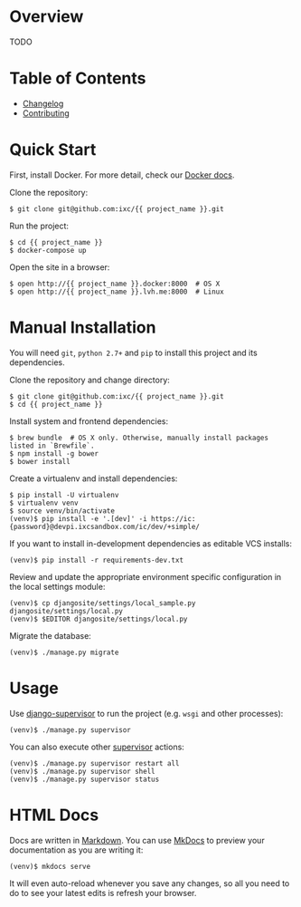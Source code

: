 # Overview

TODO

# Table of Contents

  * [Changelog]
  * [Contributing]

# Quick Start

First, install Docker. For more detail, check our [Docker docs].

Clone the repository:

    $ git clone git@github.com:ixc/{{ project_name }}.git

Run the project:

    $ cd {{ project_name }}
    $ docker-compose up

Open the site in a browser:

    $ open http://{{ project_name }}.docker:8000  # OS X
    $ open http://{{ project_name }}.lvh.me:8000  # Linux

# Manual Installation

You will need `git`, `python 2.7+` and `pip` to install this project and its
dependencies.

Clone the repository and change directory:

    $ git clone git@github.com:ixc/{{ project_name }}.git
    $ cd {{ project_name }}

Install system and frontend dependencies:

    $ brew bundle  # OS X only. Otherwise, manually install packages listed in `Brewfile`.
    $ npm install -g bower
    $ bower install

Create a virtualenv and install dependencies:

    $ pip install -U virtualenv
    $ virtualenv venv
    $ source venv/bin/activate
    (venv)$ pip install -e '.[dev]' -i https://ic:{password}@devpi.ixcsandbox.com/ic/dev/+simple/

If you want to install in-development dependencies as editable VCS installs:

    (venv)$ pip install -r requirements-dev.txt

Review and update the appropriate environment specific configuration in the
local settings module:

    (venv)$ cp djangosite/settings/local_sample.py djangosite/settings/local.py
    (venv)$ $EDITOR djangosite/settings/local.py

Migrate the database:

    (venv)$ ./manage.py migrate

# Usage

Use [django-supervisor] to run the project (e.g. `wsgi` and other processes):

    (venv)$ ./manage.py supervisor

You can also execute other [supervisor] actions:

    (venv)$ ./manage.py supervisor restart all
    (venv)$ ./manage.py supervisor shell
    (venv)$ ./manage.py supervisor status

# HTML Docs

Docs are written in [Markdown]. You can use [MkDocs] to preview your
documentation as you are writing it:

    (venv)$ mkdocs serve

It will even auto-reload whenever you save any changes, so all you need to do
to see your latest edits is refresh your browser.

[Changelog]: changelog.md
[Contributing]: contributing.md
[django-supervisor]: https://github.com/rfk/django-supervisor
[Docker docs]: docker.md
[Homebrew]: http://brew.sh/
[Markdown]: http://daringfireball.net/projects/markdown/
[MkDocs]: http://mkdocs.org
[supervisor]: http://supervisord.org/
